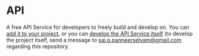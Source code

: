 # API
A free API Service for developers to freely build and develop on. You can [add it to your project](https://github.com/SaiPanneerselvam/API/add/tree/main), or you can [develop the API Service itself](mailto:sai.p.panneerselvam@gmail.com) (to develop the project itself, send a message to sai.p.panneerselvam@gmail.com regarding this repository.

